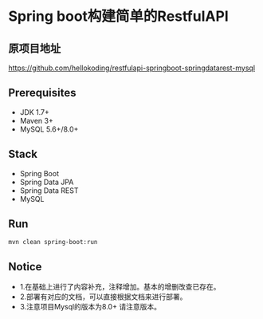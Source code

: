 # Spring boot构建简单的RestfulAPI

## 原项目地址
https://github.com/hellokoding/restfulapi-springboot-springdatarest-mysql

## Prerequisites
- JDK 1.7+
- Maven 3+
- MySQL 5.6+/8.0+

## Stack
- Spring Boot
- Spring Data JPA
- Spring Data REST
- MySQL

## Run
`mvn clean spring-boot:run`

## Notice
- 1.在基础上进行了内容补充，注释增加。基本的增删改查已存在。
- 2.部署有对应的文档，可以直接根据文档来进行部署。
- 3.注意项目Mysql的版本为8.0+ 请注意版本。
